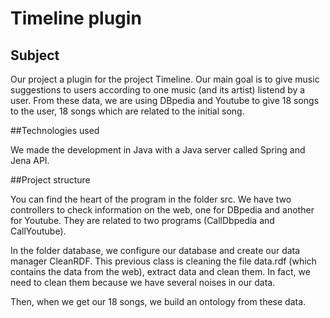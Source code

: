 # Timeline plugin

## Subject

Our project a plugin for the project Timeline. Our main goal is to give music suggestions to users according to one music (and its artist) 
listend by a user. 
From these data, we are using DBpedia and Youtube to give 18 songs to the user, 18 songs which are related to the initial song. 

##Technologies used

We made the development in Java with a Java server called Spring and Jena API. 

##Project structure

You can find the heart of the program in the folder src. We have two controllers to check information on the web, one for DBpedia and another
for Youtube. They are related to two programs (CallDbpedia and CallYoutube).

In the folder database, we configure our database and create our data manager CleanRDF. This previous class is cleaning the file data.rdf 
(which contains the data from the web), extract data and clean them. In fact, we need to clean them because we have several noises in our data.

Then, when we get our 18 songs, we build an ontology from these data. 


